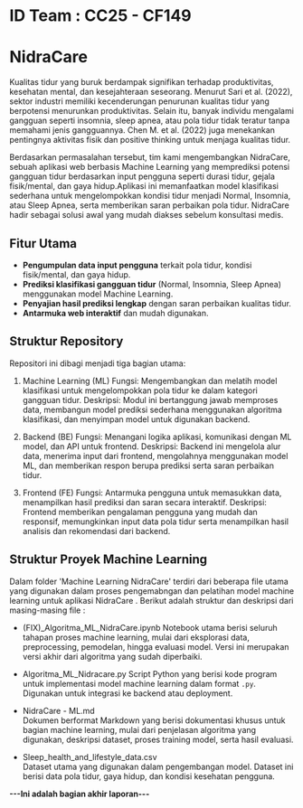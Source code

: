 # ID Team : CC25 - CF149
# NidraCare
Kualitas tidur yang buruk berdampak signifikan terhadap produktivitas, kesehatan mental, dan kesejahteraan seseorang. Menurut Sari et al. (2022), sektor industri memiliki kecenderungan penurunan kualitas tidur yang berpotensi menurunkan produktivitas. Selain itu, banyak individu mengalami gangguan seperti insomnia, sleep apnea, atau pola tidur tidak teratur tanpa memahami jenis gangguannya. Chen M. et al. (2022) juga menekankan pentingnya aktivitas fisik dan positive thinking untuk menjaga kualitas tidur.

Berdasarkan permasalahan tersebut, tim kami mengembangkan NidraCare, sebuah aplikasi web berbasis Machine Learning yang memprediksi potensi gangguan tidur berdasarkan input pengguna seperti durasi tidur, gejala fisik/mental, dan gaya hidup.Aplikasi ini memanfaatkan model klasifikasi sederhana untuk mengelompokkan kondisi tidur menjadi Normal, Insomnia, atau Sleep Apnea, serta memberikan saran perbaikan pola tidur. NidraCare hadir sebagai solusi awal yang mudah diakses sebelum konsultasi medis.

## Fitur Utama 
- **Pengumpulan data input pengguna** terkait pola tidur, kondisi fisik/mental, dan gaya hidup.
- **Prediksi klasifikasi gangguan tidur** (Normal, Insomnia, Sleep Apnea) menggunakan model Machine Learning.
- **Penyajian hasil prediksi lengkap** dengan saran perbaikan kualitas tidur.
- **Antarmuka web interaktif** dan mudah digunakan.

## Struktur Repository
Repositori ini dibagi menjadi tiga bagian utama:

1. Machine Learning (ML)
Fungsi: Mengembangkan dan melatih model klasifikasi untuk mengelompokkan pola tidur ke dalam kategori gangguan tidur.
Deskripsi:
Modul ini bertanggung jawab memproses data, membangun model prediksi sederhana menggunakan algoritma klasifikasi, dan menyimpan model untuk digunakan backend.

2. Backend (BE)
Fungsi: Menangani logika aplikasi, komunikasi dengan ML model, dan API untuk frontend.
Deskripsi:
Backend ini mengelola alur data, menerima input dari frontend, mengolahnya menggunakan model ML, dan memberikan respon berupa prediksi serta saran perbaikan tidur.

3. Frontend (FE)
Fungsi: Antarmuka pengguna untuk memasukkan data, menampilkan hasil prediksi dan saran secara interaktif.
Deskripsi:
Frontend memberikan pengalaman pengguna yang mudah dan responsif, memungkinkan input data pola tidur serta menampilkan hasil analisis dan rekomendasi dari backend.

## Struktur Proyek Machine Learning 

Dalam folder 'Machine Learning NidraCare' terdiri dari beberapa file utama yang digunakan dalam proses pengemabngan dan pelatihan model machine learning untuk aplikasi NidraCare . Berikut adalah struktur dan deskripsi dari masing-masing file : 

- (FIX)_Algoritma_ML_NidraCare.ipynb
   Notebook utama berisi seluruh tahapan proses machine learning, mulai dari eksplorasi data, preprocessing, pemodelan, hingga evaluasi model. Versi ini merupakan versi akhir dari algoritma yang sudah diperbaiki.
  
- Algoritma_ML_Nidracare.py 
  Script Python yang berisi kode program untuk implementasi model machine learning dalam format `.py`. Digunakan untuk integrasi ke backend atau deployment.

- NidraCare - ML.md  
  Dokumen berformat Markdown yang berisi dokumentasi khusus untuk bagian machine learning, mulai dari penjelasan algoritma yang digunakan, deskripsi dataset, proses training model, serta hasil evaluasi.

- Sleep_health_and_lifestyle_data.csv  
  Dataset utama yang digunakan dalam pengembangan model. Dataset ini berisi data pola tidur, gaya hidup, dan kondisi kesehatan pengguna.


**---Ini adalah bagian akhir laporan---**
